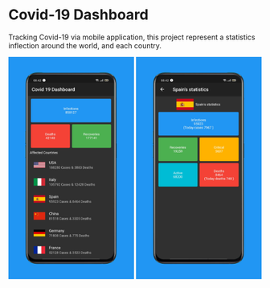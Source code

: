 # Covid-19 Dashboard

Tracking Covid-19 via mobile application, this project represent a statistics inflection around the world, and each country.

<img src="screenshots/1585705405521.png" width="250">
<img src="screenshots/1585705400540.png" width="250">
